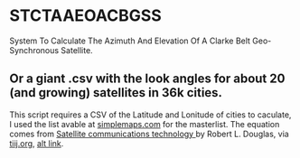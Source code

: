 # STCTAAEOACBGSS
System To Calculate The Azimuth And Elevation Of A Clarke Belt Geo-Synchronous Satellite.

## Or a giant .csv with the look angles for about 20 (and growing) satellites in 36k cities.

This script requires a CSV of the Latitude and Lonitude of cities to caculate, I used the list avable at [simplemaps.com](https://simplemaps.com/data/us-cities) for the masterlist. The equation comes from [Satellite communications technology
](https://openlibrary.org/books/OL2392036M/Satellite_communications_technology) by Robert L. Douglas, via [tiij.org](http://tiij.org/issues/issues/3_2/3_2e.html), [alt link](https://web.archive.org/web/20151011034519/http://tiij.org/issues/issues/3_2/3_2e.html).
